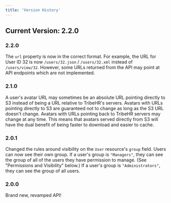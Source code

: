 ```yaml
---
title: 'Version History'
---
```


## Current Version: 2.2.0

### 2.2.0

The `url` property is now in the correct format. For example, the URL for User ID 32 is now `/users/32.json` / 
`/users/32.xml` instead of `/users/view/32`. However, some URLs returned from the API may point at
API endpoints which are not implemented.

### 2.1.0

A user's avatar URL may sometimes be an absolute URL pointing directly to S3 instead of being a URL
relative to TribeHR's servers. Avatars with URLs pointing directly to S3 are guaranteed not to change
as long as the S3 URL doesn't change. Avatars with URLs pointing back to TribeHR servers may change at
any time. This means that avatars served directly from S3 will have the dual benefit of being faster to
download and easier to cache.

### 2.0.1

Changed the rules around visibility on the `User` resource's `group` field. Users can now see their
own group. If a user's group is `"Managers"`, they can see the group of all of the users they have 
permission to manage. (See "Permissions and Visibility" below.) If a user's group is `"Administrators"`,
they can see the group of all users.

### 2.0.0

Brand new, revamped API!